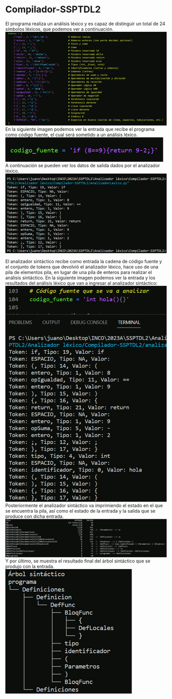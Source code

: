 # Compilador-SSPTDL2
El programa realiza un análisis léxico y es capaz de distinguir un total de 24 símbolos léxicos, que podemos ver a continuación.
![Image text](https://github.com/JOrtegaM230/Compilador-SSPTDL2/blob/main/img/tokens.png) 
En la siguiente imagen podemos ver la entrada que recibe el programa como código fuente, el cual será sometido a un análisis léxico.  
![Image text](https://github.com/JOrtegaM230/Compilador-SSPTDL2/blob/main/img/entrada.png)  
A continuación se pueden ver los datos de salida dados por el analizador léxico.  
![Image text](https://github.com/JOrtegaM230/Compilador-SSPTDL2/blob/main/img/salida.png)


El analizador sintáctico recibe como entrada la cadena de código fuente y el conjunto de tokens que devolvió el analizador léxico, hace uso de una pila de elementos pila, en lugar de una pila de enteros para realizar el análisis sintáctico.
En la siguiente imagen podemos ver la entrada y los resultados del análisis léxico que van a ingresar al analizador sintáctico:
![Image text](https://github.com/JOrtegaM230/Compilador-SSPTDL2/blob/main/img/entrada2.png)
Posteriormente el analizador sintáctico va imprimiendo el estado en el que se encuentra la pila, así como el estado de la entrada y la salida que se produce con dicha entrada.
![Image text](https://github.com/JOrtegaM230/Compilador-SSPTDL2/blob/main/img/salida2.png)
Y por último, se muestra el resultado final del árbol sintáctico que se produjo con la entrada.
![Image text](https://github.com/JOrtegaM230/Compilador-SSPTDL2/blob/main/img/salida3.png)